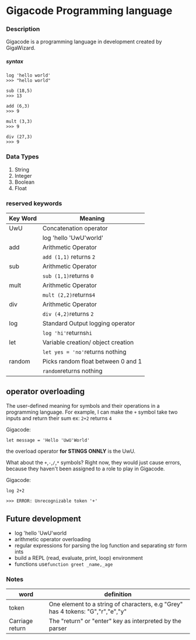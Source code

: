 # Gigacode Programming language

### Description

Gigacode is a programming language in development created by GigaWizard.

##### syntax

```
log 'hello world'
>>> "hello world"

sub (18,5)
>>> 13

add (6,3)
>>> 9

mult (3,3)
>>> 9

div (27,3)
>>> 9
```

### Data Types

1. String
2. Integer
3. Boolean
4. Float



### reserved keywords

| Key Word | Meaning                            |
| -------- | ---------------------------------- |
| UwU      | Concatenation operator             |
|          | log 'hello 'UwU'world'             |
| add      | Arithmetic Operator                |
|          | `add (1,1)` returns `2`            |
| sub      | Arithmetic Operator                |
|          | `sub (1,1)`returns `0`             |
| mult     | Arithmetic Operator                |
|          | `mult (2,2)`returns`4`             |
| div      | Arithmetic Operator                |
|          | `div (4,2)`returns `2`             |
| log      | Standard Output logging operator   |
|          | `log 'hi'`returns`hi`              |
| let      | Variable creation/ object creation |
|          | `let yes = 'no'`returns nothing    |
| random   | Picks random float between 0 and 1 |
|          | `random`returns nothing            |

## operator overloading

The user-defined meaning for symbols and their operations in a programming language. For example, I can make the `+` symbol take two inputs and return their sum ex: `2+2` returns `4`

Gigacode:

`let message = 'Hello 'UwU'World'`

the overload operator **for STINGS ONNLY** is the UwU.

What about the `+`,`-`,`/`,`*` symbols? Right now, they would just cause errors, because they haven't been assigned to a role to play in Gigacode.

Gigacode:

`log 2+2`

`>>> ERROR: Unrecognizable token '+'`

## Future development

* log 'hello 'UwU'world
* arithmetic operator overloading
* regular expressions for parsing the log function and separating str form ints  
* build a REPL (read, evaluate, print, loop) environment
* functions use`function greet _name,_age`

### Notes

| word            | definition                                                   |
| --------------- | ------------------------------------------------------------ |
| token           | One element to a string of characters, e.g "Grey" has 4 tokens: "G","r","e","y" |
| Carriage return | The "return" or "enter" key as interpreted by the parser     |

